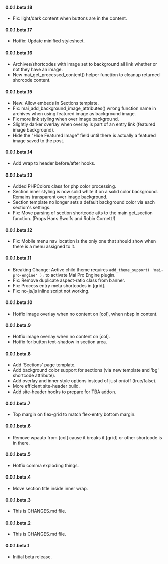 #### 0.0.1.beta.18
* Fix: light/dark content when buttons are in the content.

#### 0.0.1.beta.17
* Hotfix: Update minified stylesheet.

#### 0.0.1.beta.16
* Archives/shortcodes with image set to background all link whether or not they have an image.
* New mai_get_processed_content() helper function to cleanup returned shorcode content.

#### 0.0.1.beta.15
* New: Allow embeds in Sections template.
* Fix: mai_add_background_image_attributes() wrong function name in archives when using featured image as background image.
* Fix more link styling when over image background.
* Slightly darker overlay when overlay is part of an entry link (featured image background).
* Hide the "Hide Featured Image" field until there is actually a featured image saved to the post.

#### 0.0.1.beta.14
* Add wrap to header before/after hooks.

#### 0.0.1.beta.13
* Added PHPColors class for php color processing.
* Section inner styling is now solid white if on a solid color background. Remains transparent over image background.
* Section template no longer sets a default background color via each section's settings.
* Fix: Move parsing of section shortcode atts to the main get_section function. (Props Hans Swolfs and Robin Cornett!)

#### 0.0.1.beta.12
* Fix: Mobile menu nav location is the only one that should show when there is a menu assigned to it.

#### 0.0.1.beta.11
* Breaking Change: Active child theme requires `add_theme_support( 'mai-pro-engine' );` to activate Mai Pro Engine plugin.
* Fix: Remove duplicate aspect-ratio class from banner.
* Fix: Process entry meta shortcodes in [grid].
* Fix: no-js/js inline script not working.

#### 0.0.1.beta.10
* Hotfix image overlay when no content on [col], when nbsp in content.

#### 0.0.1.beta.9
* Hotfix image overlay when no content on [col].
* Hotfix for button text-shadow in section area.

#### 0.0.1.beta.8
* Add 'Sections' page template.
* Add background color support for sections (via new template and 'bg' shortcode attribute).
* Add overlay and inner style options instead of just on/off (true/false).
* More efficient site-header build.
* Add site-header hooks to prepare for TBA addon.

#### 0.0.1.beta.7
* Top margin on flex-grid to match flex-entry bottom margin.

#### 0.0.1.beta.6
* Remove wpauto from [col] cause it breaks if [grid] or other shortcode is in there.

#### 0.0.1.beta.5
* Hotfix comma exploding things.

#### 0.0.1.beta.4
* Move section title inside inner wrap.

#### 0.0.1.beta.3
* This is CHANGES.md file.

#### 0.0.1.beta.2
* This is CHANGES.md file.

#### 0.0.1.beta.1
* Initial beta release.